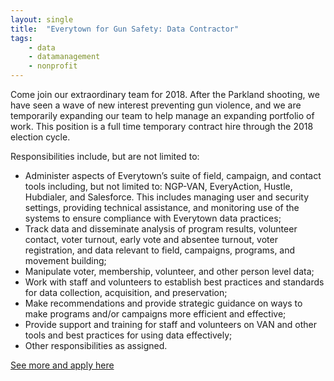 ```yaml
---
layout: single
title:  "Everytown for Gun Safety: Data Contractor"
tags: 
    - data
    - datamanagement
    - nonprofit
---
```

Come join our extraordinary team for 2018. After the Parkland shooting, we have seen a wave of new interest preventing
gun violence, and we are temporarily expanding our team to help manage an expanding portfolio of work. This position is
a full time temporary contract hire through the 2018 election cycle.

Responsibilities include, but are not limited to:

* Administer aspects of Everytown’s suite of field, campaign, and contact tools including, but not limited to: NGP-VAN, EveryAction, Hustle, Hubdialer, and Salesforce. This includes managing user and security settings, providing technical assistance, and monitoring use of the systems to ensure compliance with Everytown data practices;
* Track data and disseminate analysis of program results, volunteer contact, voter turnout, early vote and absentee turnout, voter registration, and data relevant to field, campaigns, programs, and movement building;
* Manipulate voter, membership, volunteer, and other person level data;
* Work with staff and volunteers to establish best practices and standards for data collection, acquisition, and preservation;
* Make recommendations and provide strategic guidance on ways to make programs and/or campaigns more efficient and effective;
* Provide support and training for staff and volunteers on VAN and other tools and best practices for using data effectively;
* Other responsibilities as assigned.

[See more and apply here](https://drive.google.com/file/d/0B9_aAEjlRGgQMlZ1Z3g1cGM3TG0zUkZwclNudVBxb3lWNUpJ/view?usp=sharing)
